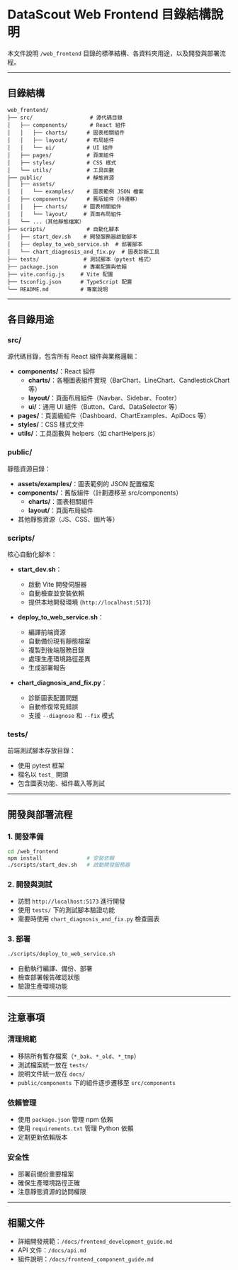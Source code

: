 # DataScout Web Frontend 目錄結構說明

本文件說明 `/web_frontend` 目錄的標準結構、各資料夾用途，以及開發與部署流程。

---

## 目錄結構

```plaintext
web_frontend/
├── src/                  # 源代碼目錄
│   ├── components/       # React 組件
│   │   ├── charts/      # 圖表相關組件
│   │   ├── layout/      # 布局組件
│   │   └── ui/          # UI 組件
│   ├── pages/           # 頁面組件
│   ├── styles/          # CSS 樣式
│   └── utils/           # 工具函數
├── public/              # 靜態資源
│   ├── assets/
│   │   └── examples/    # 圖表範例 JSON 檔案
│   ├── components/      # 舊版組件（待遷移）
│   │   ├── charts/     # 圖表相關組件
│   │   └── layout/     # 頁面布局組件
│   └── ...（其他靜態檔案）
├── scripts/             # 自動化腳本
│   ├── start_dev.sh    # 開發服務器啟動腳本
│   ├── deploy_to_web_service.sh  # 部署腳本
│   └── chart_diagnosis_and_fix.py  # 圖表診斷工具
├── tests/              # 測試腳本（pytest 格式）
├── package.json        # 專案配置與依賴
├── vite.config.js     # Vite 配置
├── tsconfig.json      # TypeScript 配置
└── README.md          # 專案說明
```

---

## 各目錄用途

### src/

源代碼目錄，包含所有 React 組件與業務邏輯：

- **components/**：React 組件
  - **charts/**：各種圖表組件實現（BarChart、LineChart、CandlestickChart 等）
  - **layout/**：頁面布局組件（Navbar、Sidebar、Footer）
  - **ui/**：通用 UI 組件（Button、Card、DataSelector 等）
- **pages/**：頁面級組件（Dashboard、ChartExamples、ApiDocs 等）
- **styles/**：CSS 樣式文件
- **utils/**：工具函數與 helpers（如 chartHelpers.js）

### public/

靜態資源目錄：

- **assets/examples/**：圖表範例的 JSON 配置檔案
- **components/**：舊版組件（計劃遷移至 src/components）
  - **charts/**：圖表相關組件
  - **layout/**：頁面布局組件
- 其他靜態資源（JS、CSS、圖片等）

### scripts/

核心自動化腳本：

- **start_dev.sh**：
  - 啟動 Vite 開發伺服器
  - 自動檢查並安裝依賴
  - 提供本地開發環境 (`http://localhost:5173`)
  
- **deploy_to_web_service.sh**：
  - 編譯前端資源
  - 自動備份現有靜態檔案
  - 複製到後端服務目錄
  - 處理生產環境路徑差異
  - 生成部署報告
  
- **chart_diagnosis_and_fix.py**：
  - 診斷圖表配置問題
  - 自動修復常見錯誤
  - 支援 `--diagnose` 和 `--fix` 模式

### tests/

前端測試腳本存放目錄：

- 使用 pytest 框架
- 檔名以 `test_` 開頭
- 包含圖表功能、組件載入等測試

---

## 開發與部署流程

### 1. 開發準備

```bash
cd /web_frontend
npm install              # 安裝依賴
./scripts/start_dev.sh   # 啟動開發服務器
```

### 2. 開發與測試

- 訪問 `http://localhost:5173` 進行開發
- 使用 `tests/` 下的測試腳本驗證功能
- 需要時使用 `chart_diagnosis_and_fix.py` 檢查圖表

### 3. 部署

```bash
./scripts/deploy_to_web_service.sh
```

- 自動執行編譯、備份、部署
- 檢查部署報告確認狀態
- 驗證生產環境功能

---

## 注意事項

### 清理規範

- 移除所有暫存檔案（`*_bak`、`*_old`、`*_tmp`）
- 測試檔案統一放在 `tests/`
- 說明文件統一放在 `docs/`
- `public/components` 下的組件逐步遷移至 `src/components`

### 依賴管理

- 使用 `package.json` 管理 npm 依賴
- 使用 `requirements.txt` 管理 Python 依賴
- 定期更新依賴版本

### 安全性

- 部署前備份重要檔案
- 確保生產環境路徑正確
- 注意靜態資源的訪問權限

---

## 相關文件

- 詳細開發規範：`/docs/frontend_development_guide.md`
- API 文件：`/docs/api.md`
- 組件說明：`/docs/frontend_component_guide.md`